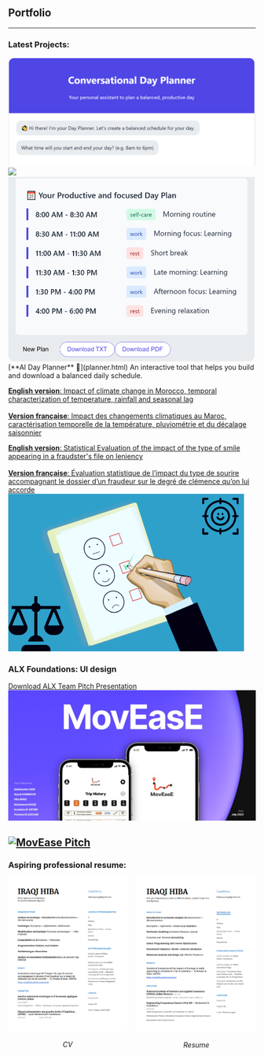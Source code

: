 ## Portfolio

---

### Latest Projects: 

<img src="images/examplestartpage.png?raw=true"/>
<img src="pdfplan.png?raw=true"/>
<img src="images/snippet.png?raw=true"/>
[**AI Day Planner** 🚀](planner.html)  
  An interactive tool that helps you build and download a balanced daily schedule.
  
[**English version**: Impact of climate change in Morocco, temporal characterization of temperature, rainfall and seasonal lag](/project2en)
<br>  <br>
[**Version française**: Impact des changements climatiques au Maroc, caractérisation temporelle de la température, pluviométrie et du décalage saisonnier](/project2fr)


[**English version**: Statistical Evaluation of the impact of the type of smile appearing in a fraudster's file on leniency](/project)
<br> <br>
[**Version française**: Évaluation statistique de l’impact du type de sourire accompagnant le dossier d’un fraudeur sur le degré de clémence qu’on lui accorde](/projectfr)
<img src="images/dummy_thumbnail6.png?raw=true"/>









### ALX Foundations: UI design


[Download ALX Team Pitch Presentation](/pdf/MovEase_Presentation.pdf)
[![ALX Team Pitch Presentation](images/MovEase.jpeg)](https://drive.google.com/file/d/10qB6yfE4uL8PUm7nnV0ijZ7mkOcrxVMa/view?usp=sharing)


[![MovEase Pitch](https://img.youtube.com/vi/GuFaFvW2A0c/0.jpg)](https://www.youtube.com/watch?v=GuFaFvW2A0c)
---







### Aspiring professional resume:

<div style="display: flex;">
    <div style="flex: 1; margin-right: 20px;">
        <img src="images/Website-CV-FR.png?raw=true" alt="CV French" width="300"/>
        <p align="center"><em>CV </em></p>
    </div>
    <div style="flex: 1;">
        <img src="images/Website-CV-ENG.png?raw=true" alt="CV English" width="300"/>
        <p align="center"><em>Resume</em></p>
    </div>
</div>

